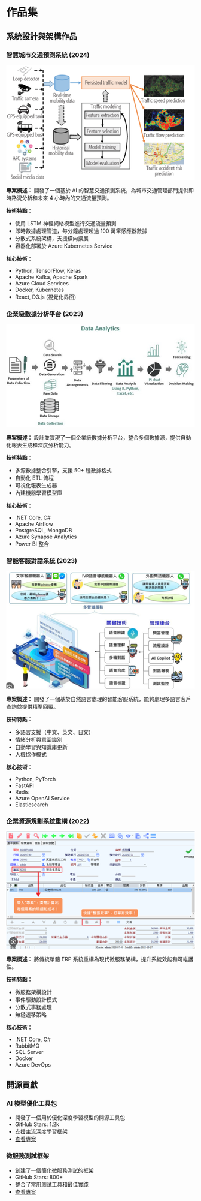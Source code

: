 # 作品集

## 系統設計與架構作品

### 智慧城市交通預測系統 (2024)

![交通預測系統](assets/images/traffic-prediction.png)

**專案概述：**
開發了一個基於 AI 的智慧交通預測系統，為城市交通管理部門提供即時路況分析和未來 4 小時內的交通流量預測。

**技術特點：**

- 使用 LSTM 神經網絡模型進行交通流量預測
- 即時數據處理管道，每分鐘處理超過 100 萬筆感應器數據
- 分散式系統架構，支援橫向擴展
- 容器化部署於 Azure Kubernetes Service

**核心技術：**

- Python, TensorFlow, Keras
- Apache Kafka, Apache Spark
- Azure Cloud Services
- Docker, Kubernetes
- React, D3.js (視覺化界面)

### 企業級數據分析平台 (2023)

![數據分析平台](assets/images/data-analytics.png)

**專案概述：**
設計並實現了一個企業級數據分析平台，整合多個數據源，提供自動化報表生成和深度分析能力。

**技術特點：**

- 多源數據整合引擎，支援 50+ 種數據格式
- 自動化 ETL 流程
- 可視化報表生成器
- 內建機器學習模型庫

**核心技術：**

- .NET Core, C#
- Apache Airflow
- PostgreSQL, MongoDB
- Azure Synapse Analytics
- Power BI 整合

### 智能客服對話系統 (2023)

![智能客服](assets/images/chatbot.png)

**專案概述：**
開發了一個基於自然語言處理的智能客服系統，能夠處理多語言客戶查詢並提供精準回覆。

**技術特點：**

- 多語言支援（中文、英文、日文）
- 情緒分析與意圖識別
- 自動學習與知識庫更新
- 人機協作模式

**核心技術：**

- Python, PyTorch
- FastAPI
- Redis
- Azure OpenAI Service
- Elasticsearch

### 企業資源規劃系統重構 (2022)

![ERP系統](assets/images/erp.png)

**專案概述：**
將傳統單體 ERP 系統重構為現代微服務架構，提升系統效能和可維護性。

**技術特點：**

- 微服務架構設計
- 事件驅動設計模式
- 分散式事務處理
- 無縫遷移策略

**核心技術：**

- .NET Core, C#
- RabbitMQ
- SQL Server
- Docker
- Azure DevOps

## 開源貢獻

### AI 模型優化工具包

- 開發了一個用於優化深度學習模型的開源工具包
- GitHub Stars: 1.2k
- 支援主流深度學習框架
- [查看專案](https://github.com/yourusername/ai-optimizer)

### 微服務測試框架

- 創建了一個簡化微服務測試的框架
- GitHub Stars: 800+
- 整合了常用測試工具和最佳實踐
- [查看專案](https://github.com/yourusername/microservice-testing)
